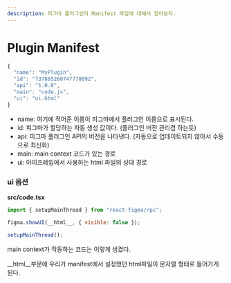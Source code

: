 ```yaml
---
description: 피그마 플러그인의 Manifest 파일에 대해서 알아보자.
---
```


# Plugin Manifest

```javascript
{
  "name": "MyPlugin",
  "id": "737805260747778092",
  "api": "1.0.0",
  "main": "code.js",
  "ui": "ui.html"
}
```

* name: 여기에 적어준 이름이 피그마에서 플러그인 이름으로 표시된다.
* id: 피그마가 할당하는 자동 생성 값이다. \(플러그인 버전 관리겸 하는듯\)
* api: 피그마 플러그인 API의 버전을 나타낸다. \(자동으로 업데이트되지 않아서 수동으로 최신화\)
* main: main context 코드가 있는 경로
* ui: 아이프레임에서 사용하는 html 파일의 상대 경로

### ui 옵션

**src/code.tsx**

```javascript
import { setupMainThread } from "react-figma/rpc";

figma.showUI(__html__, { visible: false });

setupMainThread();

```

main context가 작동하는 코드는 이렇게 생겼다.

\_\_html\_\_부분에 우리가 manifest에서 설정했던 html파일이 문자열 형태로 들어가게 된다.

